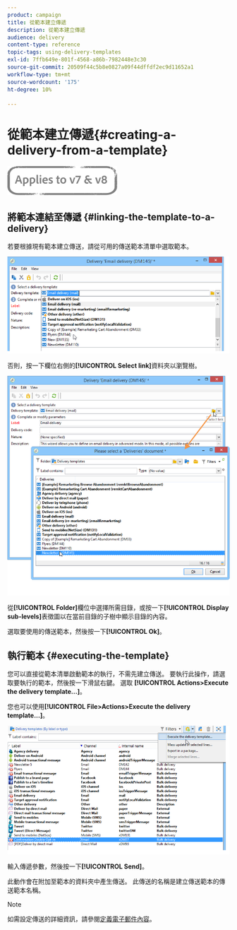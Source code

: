 ```yaml
---
product: campaign
title: 從範本建立傳遞
description: 從範本建立傳遞
audience: delivery
content-type: reference
topic-tags: using-delivery-templates
exl-id: 7ffb649e-801f-4568-a86b-7982448e3c30
source-git-commit: 20509f44c5b8e0827a09f44dffdf2ec9d11652a1
workflow-type: tm+mt
source-wordcount: '175'
ht-degree: 10%

---
```


# 從範本建立傳遞{#creating-a-delivery-from-a-template}

![](../../assets/common.svg)

## 將範本連結至傳遞 {#linking-the-template-to-a-delivery}

若要根據現有範本建立傳送，請從可用的傳送範本清單中選取範本。

![](assets/s_ncs_user_wizard_select_template.png)

否則，按一下欄位右側的&#x200B;**[!UICONTROL Select link]**&#x200B;資料夾以瀏覽樹。

![](assets/s_ncs_user_wizard_choose_link.png)

從&#x200B;**[!UICONTROL Folder]**&#x200B;欄位中選擇所需目錄，或按一下&#x200B;**[!UICONTROL Display sub-levels]**&#x200B;表徵圖以在當前目錄的子樹中顯示目錄的內容。

選取要使用的傳送範本，然後按一下&#x200B;**[!UICONTROL Ok]**。

## 執行範本 {#executing-the-template}

您可以直接從範本清單啟動範本的執行，不需先建立傳送。 要執行此操作，請選取要執行的範本，然後按一下滑鼠右鍵。 選取 **[!UICONTROL Actions>Execute the delivery template...]**。

您也可以使用&#x200B;**[!UICONTROL File>Actions>Execute the delivery template...]**。

![](assets/s_ncs_user_template_execute_menu.png)

輸入傳遞參數，然後按一下&#x200B;**[!UICONTROL Send]**。

此動作會在附加至範本的資料夾中產生傳送。 此傳送的名稱是建立傳送範本的傳送範本名稱。

>[!NOTE]
>
>如需設定傳送的詳細資訊，請參閱[定義電子郵件內容](defining-the-email-content.md)。
